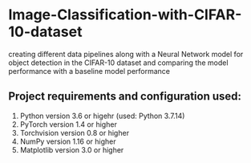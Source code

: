 # Image-Classification-with-CIFAR-10-dataset
creating different data pipelines along with a Neural Network model for object detection in the CIFAR-10 dataset and comparing the model performance with a baseline model performance 

## Project requirements and configuration used:
1) Python version 3.6 or higehr (used: Python 3.7.14)
2) PyTorch version 1.4 or higher 
3) Torchvision version 0.8 or higher 
4) NumPy version 1.16 or higher 
5) Matplotlib version 3.0 or higher 

